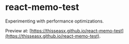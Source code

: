 # react-memo-test
Experimenting with performance optimizations.

Preview at: [https://thisseasx.github.io/react-memo-test](https://thisseasx.github.io/react-memo-test).
